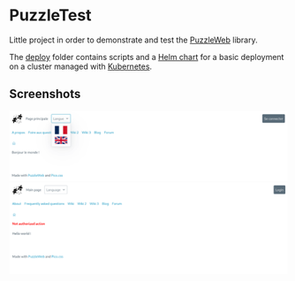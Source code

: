 # PuzzleTest

Little project in order to demonstrate and test the [PuzzleWeb](https://github.com/dvaumoron/puzzleweb) library.

The [deploy](deploy) folder contains scripts and a [Helm chart](https://helm.sh) for a basic deployment on a cluster managed with [Kubernetes](https://kubernetes.io/).

## Screenshots

<img src="https://github.com/dvaumoron/puzzletest/raw/main/screenshot/puzzlescreenshot.png">

<img src="https://github.com/dvaumoron/puzzletest/raw/main/screenshot/puzzlescreenshot2.png">
